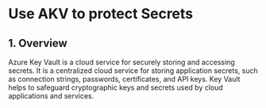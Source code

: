 # Use AKV to protect Secrets

## 1. Overview

Azure Key Vault is a cloud service for securely storing and accessing secrets. It is a centralized cloud service for storing application secrets, such as connection strings, passwords, certificates, and API keys. Key Vault helps to safeguard cryptographic keys and secrets used by cloud applications and services.